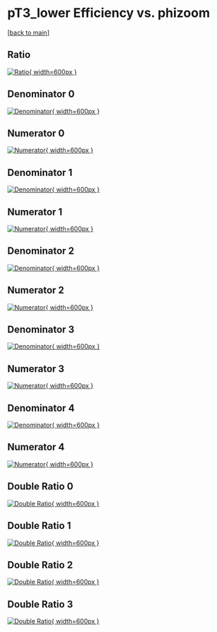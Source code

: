 # pT3_lower Efficiency vs. phizoom

[[back to main](./)]



## Ratio

[![Ratio](../mtv/var/pT3_lower_loweta_321_1_eff_phizoom.png){ width=600px }](../mtv/var/pT3_lower_loweta_321_1_eff_phizoom.pdf)

## Denominator 0

[![Denominator](../mtv/den/pT3_lower_loweta_321_1_eff_phizoom_den0.png){ width=600px }](../mtv/den/pT3_lower_loweta_321_1_eff_phizoom_den0.pdf)

## Numerator 0

[![Numerator](../mtv/num/pT3_lower_loweta_321_1_eff_phizoom_num0.png){ width=600px }](../mtv/num/pT3_lower_loweta_321_1_eff_phizoom_num0.pdf)

## Denominator 1

[![Denominator](../mtv/den/pT3_lower_loweta_321_1_eff_phizoom_den1.png){ width=600px }](../mtv/den/pT3_lower_loweta_321_1_eff_phizoom_den1.pdf)

## Numerator 1

[![Numerator](../mtv/num/pT3_lower_loweta_321_1_eff_phizoom_num1.png){ width=600px }](../mtv/num/pT3_lower_loweta_321_1_eff_phizoom_num1.pdf)

## Denominator 2

[![Denominator](../mtv/den/pT3_lower_loweta_321_1_eff_phizoom_den2.png){ width=600px }](../mtv/den/pT3_lower_loweta_321_1_eff_phizoom_den2.pdf)

## Numerator 2

[![Numerator](../mtv/num/pT3_lower_loweta_321_1_eff_phizoom_num2.png){ width=600px }](../mtv/num/pT3_lower_loweta_321_1_eff_phizoom_num2.pdf)

## Denominator 3

[![Denominator](../mtv/den/pT3_lower_loweta_321_1_eff_phizoom_den3.png){ width=600px }](../mtv/den/pT3_lower_loweta_321_1_eff_phizoom_den3.pdf)

## Numerator 3

[![Numerator](../mtv/num/pT3_lower_loweta_321_1_eff_phizoom_num3.png){ width=600px }](../mtv/num/pT3_lower_loweta_321_1_eff_phizoom_num3.pdf)

## Denominator 4

[![Denominator](../mtv/den/pT3_lower_loweta_321_1_eff_phizoom_den4.png){ width=600px }](../mtv/den/pT3_lower_loweta_321_1_eff_phizoom_den4.pdf)

## Numerator 4

[![Numerator](../mtv/num/pT3_lower_loweta_321_1_eff_phizoom_num4.png){ width=600px }](../mtv/num/pT3_lower_loweta_321_1_eff_phizoom_num4.pdf)

## Double Ratio 0

[![Double Ratio](../mtv/ratio/pT3_lower_loweta_321_1_eff_phizoom_ratio0.png){ width=600px }](../mtv/ratio/pT3_lower_loweta_321_1_eff_phizoom_ratio0.pdf)

## Double Ratio 1

[![Double Ratio](../mtv/ratio/pT3_lower_loweta_321_1_eff_phizoom_ratio1.png){ width=600px }](../mtv/ratio/pT3_lower_loweta_321_1_eff_phizoom_ratio1.pdf)

## Double Ratio 2

[![Double Ratio](../mtv/ratio/pT3_lower_loweta_321_1_eff_phizoom_ratio2.png){ width=600px }](../mtv/ratio/pT3_lower_loweta_321_1_eff_phizoom_ratio2.pdf)

## Double Ratio 3

[![Double Ratio](../mtv/ratio/pT3_lower_loweta_321_1_eff_phizoom_ratio3.png){ width=600px }](../mtv/ratio/pT3_lower_loweta_321_1_eff_phizoom_ratio3.pdf)

